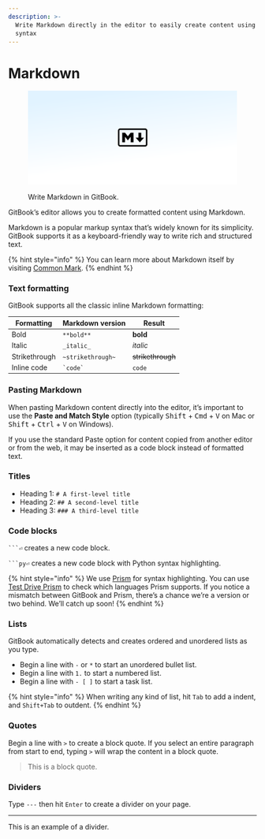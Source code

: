 ```yaml
---
description: >-
  Write Markdown directly in the editor to easily create content using common
  syntax
---
```


# Markdown

<figure><img src="../../.gitbook/assets/10_01_25_markdown.svg" alt="An image containing the markdown logo"><figcaption><p>Write Markdown in GitBook.</p></figcaption></figure>

GitBook’s editor allows you to create formatted content using Markdown.

Markdown is a popular markup syntax that’s widely known for its simplicity. GitBook supports it as a keyboard-friendly way to write rich and structured text.

{% hint style="info" %}
You can learn more about Markdown itself by visiting [Common Mark](https://commonmark.org/help/).
{% endhint %}

### Text formatting <a href="#text-formatting" id="text-formatting"></a>

GitBook supports all the classic inline Markdown formatting:

| Formatting    | Markdown version  | Result            |
| ------------- | ----------------- | ----------------- |
| Bold          | `**bold**`        | **bold**          |
| Italic        | `_italic_`        | _italic_          |
| Strikethrough | `~strikethrough~` | ~~strikethrough~~ |
| Inline code   | `` `code` ``      | `code`            |

### Pasting Markdown

When pasting Markdown content directly into the editor, it’s important to use the **Paste and Match Style** option (typically <kbd>Shift</kbd> + <kbd>Cmd</kbd> + <kbd>V</kbd> on Mac or <kbd>Shift</kbd> + <kbd>Ctrl</kbd> + <kbd>V</kbd> on Windows).&#x20;

If you use the standard Paste option for content copied from another editor or from the web, it may be inserted as a code block instead of formatted text.

### Titles

* Heading 1: `# A first-level title`
* Heading 2: `## A second-level title`
* Heading 3: `### A third-level title`

### Code blocks

` ```⏎ ` creates a new code block.

` ```py⏎ ` creates a new code block with Python syntax highlighting.

{% hint style="info" %}
We use [Prism](https://github.com/PrismJS/prism) for syntax highlighting. You can use [Test Drive Prism](https://prismjs.com/test.html#language=markup) to check which languages Prism supports. If you notice a mismatch between GitBook and Prism, there’s a chance we’re a version or two behind. We’ll catch up soon!
{% endhint %}

### Lists

GitBook automatically detects and creates ordered and unordered lists as you type.

* Begin a line with `-` or `*` to start an unordered bullet list.
* Begin a line with `1.` to start a numbered list.
* Begin a line with `- [ ]` to start a task list.

{% hint style="info" %}
When writing any kind of list, hit `Tab` to add a indent, and `Shift+Tab` to outdent.
{% endhint %}

### Quotes

Begin a line with `>` to create a block quote. If you select an entire paragraph from start to end, typing `>` will wrap the content in a block quote.

> This is a block quote.

### Dividers

Type `---` then hit `Enter` to create a divider on your page.

***

This is an example of a divider.
